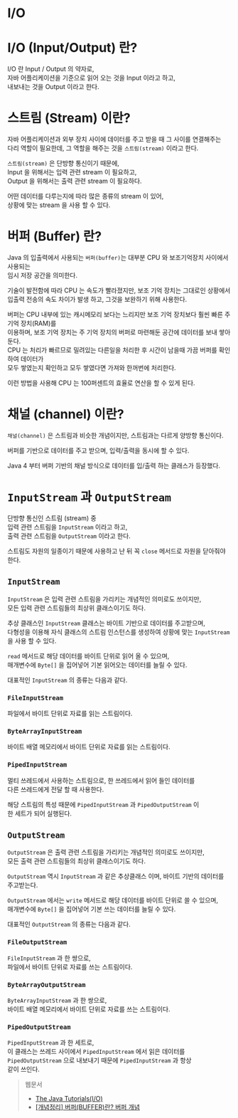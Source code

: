 I/O
===

# I/O (Input/Output) 란?

I/O 란 Input / Output 의 약자로,   
자바 어플리케이션을 기준으로 읽어 오는 것을 Input 이라고 하고,   
내보내는 것을 Output 이라고 한다.

# 스트림 (Stream) 이란?

자바 어플리케이션과 외부 장치 사이에 데이터를 주고 받을 때 그 사이를 연결해주는   
다리 역할이 필요한데, 그 역할을 해주는 것을 `스트림(stream)` 이라고 한다.

`스트림(stream)` 은 단방향 통신이기 때문에,   
Input 을 위해서는 입력 관련 stream 이 필요하고,   
Output 을 위해서는 출력 관련 stream 이 필요하다.

어떤 데이터를 다루는지에 따라 많은 종류의 stream 이 있어,   
상황에 맞는 stream 을 사용 할 수 있다.

# 버퍼 (Buffer) 란?

Java 의 입출력에서 사용되는 `버퍼(buffer)`는 대부분 CPU 와 보조기억장치 사이에서 사용되는   
임시 저장 공간을 의미한다.

기술이 발전함에 따라 CPU 는 속도가 빨라졌지만, 보조 기억 장치는 그대로인 상황에서   
입출력 전송의 속도 차이가 발생 하고, 그것을 보완하기 위해 사용한다.

버퍼는 CPU 내부에 있는 캐시메모리 보다는 느리지만 보조 기억 장치보다 훨씬 빠른 주기억 장치(RAM)를   
이용하며, 보조 기억 장치는 주 기억 장치의 버퍼로 마련해둔 공간에 데이터를 보내 쌓아 둔다.   
CPU 는 처리가 빠르므로 밀려있는 다른일을 처리한 후 시간이 남을때 가끔 버퍼를 확인하여 데이터가   
모두 쌓였는지 확인하고 모두 쌓였다면 가져와 한꺼번에 처리한다.

이런 방법을 사용해 CPU 는 100퍼센트의 효율로 연산을 할 수 있게 된다.

# 채널 (channel) 이란?

`채널(channel)` 은 스트림과 비슷한 개념이지만, 스트림과는 다르게 양방향 통신이다.

버퍼를 기반으로 데이터를 주고 받으며, 입력/출력을 동시에 할 수 있다.

Java 4 부터 버퍼 기반의 채널 방식으로 데이터를 입/출력 하는 클래스가 등장했다.

# `InputStream` 과 `OutputStream`

단방향 통신인 스트림 (stream) 중   
입력 관련 스트림을 `InputStream` 이라고 하고,   
출력 관련 스트림을 `OutputStream` 이라고 한다.

스트림도 자원의 일종이기 때문에 사용하고 난 뒤 꼭 `close` 메서드로 자원을 닫아줘야 한다.

## `InputStream`

`InputStream` 은 입력 관련 스트림을 가리키는 개념적인 의미로도 쓰이지만,   
모든 입력 관련 스트림들의 최상위 클래스이기도 하다.

추상 클래스인 `InputStream` 클래스는 바이트 기반으로 데이터를 주고받으며,   
다형성을 이용해 자식 클래스의 스트림 인스턴스를 생성하여 상황에 맞는 `InputStream` 을 사용 할 수 있다.

`read` 메서드로 해당 데이터를 바이트 단위로 읽어 올 수 있으며,   
매개변수에 `Byte[]` 을 집어넣어 기본 읽어오는 데이터를 늘릴 수 있다.

대표적인 `InputStream` 의 종류는 다음과 같다.

### `FileInputStream`

파일에서 바이트 단위로 자료를 읽는 스트림이다.

### `ByteArrayInputStream`

바이트 배열 메모리에서 바이트 단위로 자료를 읽는 스트림이다.

### `PipedInputStream`

멀티 쓰레드에서 사용하는 스트림으로, 한 쓰레드에서 읽어 들인 데이터를   
다른 쓰레드에게 전달 할 때 사용한다.

해당 스트림의 특성 때문에 `PipedInputStream` 과 `PipedOutputStream` 이   
한 세트가 되어 실행된다.

## `OutputStream`

`OutputStream` 은 출력 관련 스트림을 가리키는 개념적인 의미로도 쓰이지만,   
모든 출력 관련 스트림들의 최상위 클래스이기도 하다.

`OutputStream` 역시 `InputStream` 과 같은 추상클래스 이며, 바이트 기반의 데이터를 주고받는다.

`OutputStream` 에서는 `write` 메서드로 해당 데이터를 바이트 단위로 쓸 수 있으며,   
매개변수에 `Byte[]` 을 집어넣어 기본 쓰는 데이터를 늘릴 수 있다.

대표적인 `OutputStream` 의 종류는 다음과 같다.

### `FileOutputStream`

`FileInputStream` 과 한 쌍으로,   
파일에서 바이트 단위로 자료를 쓰는 스트림이다.

### `ByteArrayOutputStream`

`ByteArrayInputStream` 과 한 쌍으로,   
바이트 배열 메모리에서 바이트 단위로 자료를 쓰는 스트림이다.

### `PipedOutputStream`

`PipedInputStream` 과 한 세트로,   
이 클래스는 쓰레드 사이에서 `PipedInputStream` 에서 읽은 데이터를   
`PipedOutputStream` 으로 내보내기 때문에 `PipedInputStream` 과 항상   
같이 쓰인다.


> 웹문서
> - [The Java Tutorials(I/O)](https://docs.oracle.com/javase/tutorial/essential/io/)
> - [[개념정리] 버퍼(BUFFER)란? 버퍼 개념](https://dololak.tistory.com/84)